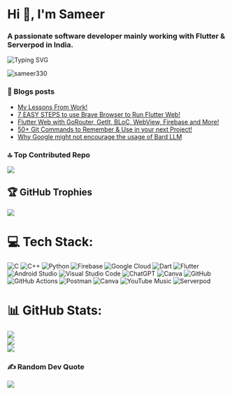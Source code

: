 <h1 align="left">Hi 👋, I'm Sameer</h1>
<h3 align="left">A passionate software developer mainly working with Flutter & Serverpod in India.</h3>

![Typing SVG](https://readme-typing-svg.demolab.com?font=Poppins&weight=800&size=40&pause=500&color=DBF71B&center=true&vCenter=true&width=630&height=80&lines=Flutter+Developer+%F0%9F%A4%96+%F0%9F%8D%8E+%F0%9F%95%B8%EF%B8%8F+%F0%9F%AA%9F)

<!-- (https://git.io/typing-svg) -->

<p align="left"> <img src="https://komarev.com/ghpvc/?username=sameer330&label=Profile%20views&color=0e75b6&style=flat" alt="sameer330" /> </p>

### 📝 Blogs posts
<!-- BLOG-POST-LIST:START -->
- [My Lessons From Work!](https://medium.com/@Sameer330/my-lessons-from-work-f80057dd9f1a?source=rss-4dbb06e8f5fa------2)
- [7 EASY STEPS to use Brave Browser to Run Flutter Web!](https://medium.com/@Sameer330/7-easy-steps-to-use-brave-browser-to-run-flutter-web-f56d76838085?source=rss-4dbb06e8f5fa------2)
- [Flutter Web with GoRouter, GetIt, BLoC, WebView, Firebase and More!](https://medium.com/@Sameer330/flutter-web-with-gorouter-getit-bloc-webview-firebase-and-more-d754fc73700d?source=rss-4dbb06e8f5fa------2)
- [50+ Git Commands to Remember &amp; Use in your next Project!](https://medium.com/@Sameer330/50-git-commands-to-remember-use-in-your-next-project-3775711fa464?source=rss-4dbb06e8f5fa------2)
- [Why Google might not encourage the usage of Bard LLM](https://medium.com/@Sameer330/why-google-might-not-encourage-the-usage-of-bard-llm-8c6b28a0506a?source=rss-4dbb06e8f5fa------2)
<!-- BLOG-POST-LIST:END -->

### 🔝 Top Contributed Repo
![](https://github-contributor-stats.vercel.app/api?username=Sameer330&limit=5&theme=tokyonight&combine_all_yearly_contributions=true)

## 🏆 GitHub Trophies
![](https://github-profile-trophy.vercel.app/?username=Sameer330&theme=radical&no-frame=true&no-bg=false&margin-w=4)

# 💻 Tech Stack:
![C](https://img.shields.io/badge/c-%2300599C.svg?style=for-the-badge&logo=c&logoColor=white) ![C++](https://img.shields.io/badge/c++-%2300599C.svg?style=for-the-badge&logo=c%2B%2B&logoColor=white) ![Python](https://img.shields.io/badge/python-3670A0?style=for-the-badge&logo=python&logoColor=ffdd54) ![Firebase](https://img.shields.io/badge/firebase-%23039BE5.svg?style=for-the-badge&logo=firebase) ![Google Cloud](https://img.shields.io/badge/Google%20Cloud-%234285F4.svg?style=for-the-badge&logo=google-cloud&logoColor=white) ![Dart](https://img.shields.io/badge/dart-%230175C2.svg?style=for-the-badge&logo=dart&logoColor=white) ![Flutter](https://img.shields.io/badge/Flutter-%2302569B.svg?style=for-the-badge&logo=Flutter&logoColor=white) ![Android Studio](https://img.shields.io/badge/Android%20Studio-3DDC84.svg?style=for-the-badge&logo=android-studio&logoColor=white) ![Visual Studio Code](https://img.shields.io/badge/Visual%20Studio%20Code-0078d7.svg?style=for-the-badge&logo=visual-studio-code&logoColor=white) ![ChatGPT](https://img.shields.io/badge/chatGPT-74aa9c?style=for-the-badge&logo=openai&logoColor=white) ![Canva](https://img.shields.io/badge/Canva-%2300C4CC.svg?style=for-the-badge&logo=Canva&logoColor=white) ![GitHub](https://img.shields.io/badge/github-%23121011.svg?style=for-the-badge&logo=github&logoColor=white) ![GitHub Actions](https://img.shields.io/badge/github%20actions-%232671E5.svg?style=for-the-badge&logo=githubactions&logoColor=white) ![Postman](https://img.shields.io/badge/Postman-FF6C37?style=for-the-badge&logo=postman&logoColor=white) ![Canva](https://img.shields.io/badge/Canva-%2300C4CC.svg?style=for-the-badge&logo=Canva&logoColor=white) ![YouTube Music](https://img.shields.io/badge/YouTube_Music-FF0000?style=for-the-badge&logo=youtube-music&logoColor=white) ![Serverpod](https://serverpod.dev/assets/img/serverpod-logo-inverted.svg)

# 📊 GitHub Stats:
![](https://github-readme-stats.vercel.app/api?username=Sameer330&theme=midnight-purple&hide_border=true&include_all_commits=false&count_private=true)<br/>
![](https://github-readme-streak-stats.herokuapp.com/?user=Sameer330&theme=midnight-purple&hide_border=true)<br/>
![](https://github-readme-stats.vercel.app/api/top-langs/?username=Sameer330&theme=midnight-purple&hide_border=true&include_all_commits=false&count_private=true&layout=compact)

### ✍️ Random Dev Quote
![](https://quotes-github-readme.vercel.app/api?type=horizontal&theme=radical)
